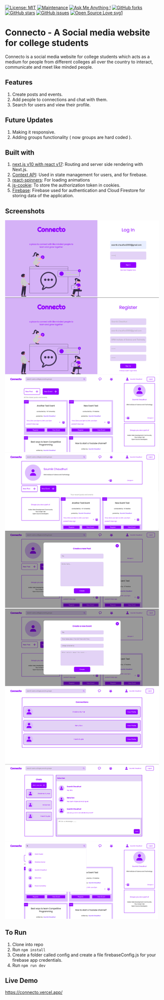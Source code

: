 [![License: MIT](https://img.shields.io/badge/License-MIT-yellow.svg)](https://opensource.org/licenses/MIT)
[![Maintenance](https://img.shields.io/badge/Maintained%3F-yes-green.svg)](https://GitHub.com/Naereen/StrapDown.js/graphs/commit-activity)
[![Ask Me Anything !](https://img.shields.io/badge/Ask%20me-anything-1abc9c.svg)](https://GitHub.com/Naereen/ama)
[![GitHub forks](https://img.shields.io/github/forks/saswatamcode/the_shoppies?style=social)](https://GitHub.com/pinkman7009/connecto/network/)
[![GitHub stars](https://img.shields.io/github/stars/saswatamcode/the_shoppies?style=social)](https://GitHub.com/pinkman7009/connecto/stargazers/)
[![GitHub issues](https://img.shields.io/github/issues/saswatamcode/the_shoppies.svg)](https://GitHub.com/pinkman7009/connecto/issues/)
[![Open Source Love svg1](https://badges.frapsoft.com/os/v1/open-source.svg?v=103)](https://github.com/ellerbrock/open-source-badges/)

# Connecto - A Social media website for college students

Connecto is a social media website for college students which acts as a medium for people from different colleges all over the country to interact, communicate and meet like minded people.

## Features

1. Create posts and events.
2. Add people to connections and chat with them.
3. Search for users and view their profile.

## Future Updates 

1. Making it responsive.
2. Adding groups functionality ( now groups are hard coded ).

## Built with

1. <a href='https://nextjs.org/'>next.js v10 with react v17</a>: Routing and server side rendering with Next.js.
2. <a href='https://reactjs.org/docs/context.html'>Context API</a>: Used in state management for users, and for firebase.
3. <a href='https://www.npmjs.com/package/react-spinners'>react-spinners</a>: For loading animations
4. <a href='https://www.npmjs.com/package/js-cookie'>js-cookie</a>: To store the authorization token in cookies.
5. <a href='https://firebase.google.com/'>Firebase</a>: Firebase used for authentication and Cloud Firestore for storing data of the application.

## Screenshots

<img src='./public/1.png'>
<img src='./public/2.png'>
<img src='./public/3.png'>
<img src='./public/4.png'>
<img src='./public/5.png'>
<img src='./public/6.png'>
<img src='./public/7.png'>
<img src='./public/8.png'>
<img src='./public/9.png'>

## To Run

1. Clone into repo
2. Run `npm install`
3. Create a folder called config and create a file firebaseConfig.js for your firebase app credentials.
4. Run `npm run dev`

## Live Demo

https://connecto.vercel.app/
